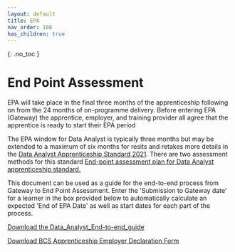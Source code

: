 ```yaml
---
layout: default
title: EPA
nav_order: 108
has_children: true
---
```


{: .no_toc }

#  End Point Assessment

EPA will take place in the final three months of the apprenticeship following on from the 24 months of on-programme delivery. Before entering EPA (Gateway) the apprentice, employer, and training provider all agree that the apprentice is ready to start their EPA period 

The EPA window for Data Analyst is typically three months but may be extended to a maximum of six months for resits and retakes more details in the [Data Analyst Apprenticeship Standard 2021](https://www.instituteforapprenticeships.org/apprenticeship-standards/data-analyst-v1-1). There are two assessment methods for this standard [End-point assessment plan for Data Analyst apprenticeship standard.](https://www.instituteforapprenticeships.org/media/5154/st0118_data-analyst-_l4_ap-for-publication_20210602.pdf)

This document can be used as a guide for the end-to-end process from Gateway to End Point Assessment. Enter the 'Submission to Gateway date' for a learner in the box provided below to automatically calculate an expected 'End of EPA Date' as well as start dates for each part of the process.

[Download the Data_Analyst_End-to-end_guide](https://learn.solent.ac.uk/pluginfile.php/3157006/mod_label/intro/Data%20Analyst%20End-to-end%20guide%20.xlsx)

[Download BCS Apprenticeship Employer Declaration Form](https://learn.solent.ac.uk/pluginfile.php/3157006/mod_label/intro/BCS%20Apprenticeship%20Employer%20Declaration%20Form.docx)